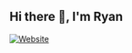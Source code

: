 ## Hi there 👋, I'm Ryan

[![Website](https://img.shields.io/website?label=ryanrizky.com&style=for-the-badge&url=https%3A%2F%2Fwww.ryanrizky.com)](https://www.ryanrizky.com)
